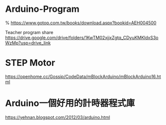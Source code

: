 # Arduino-Program

%  https://www.gotop.com.tw/books/download.aspx?bookid=AEH004500

Teacher program share
https://drive.google.com/drive/folders/1KwTM02xjjxZgtq_CDyuKMKldxS3oWzMp?usp=drive_link

# STEP Motor
https://openhome.cc/Gossip/CodeData/mBlockArduino/mBlockArduino16.html

# Arduino一個好用的計時器程式庫
https://yehnan.blogspot.com/2012/03/arduino.html
